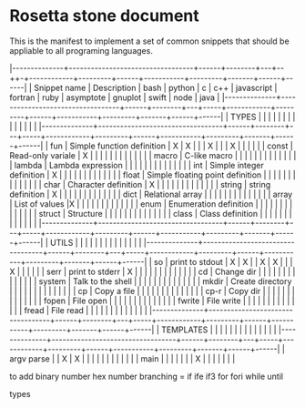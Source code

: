 
# Rosetta stone document #

This is the manifest to implement a set of common snippets that should be appliable to all programing languages.




|--------------+----------------------------------+------+--------+---+--++-+------------+---------+------+-----------+---------+-------+------+------|
| Snippet name | Description                      | bash | python | c | c++ | javascript | fortran | ruby | asymptote | gnuplot | swift | node | java |
|--------------+----------------------------------+------+--------+---+-----+------------+---------+------+-----------+---------+-------+------+------|
| TYPES        |                                  |      |        |   |     |            |         |      |           |         |       |      |      |
|--------------+----------------------------------+------+--------+---+-----+------------+---------+------+-----------+---------+-------+------+------|
| fun          | Simple function definition       | X    | X      |   |     | X          |         |      | X         |         |       |      |      |
| const        | Read-only variale                | X     |        |   |     |            |         |      |           |         |       |      |      |
| macro        | C-like macro                     |      |        |   |     |            |         |      |           |         |       |      |      |
| lambda       | Lambda expression                |      |        |   |     |            |         |      |           |         |       |      |      |
| int          | Simple integer definition        | X    |        |   |     |            |         |      |           |         |       |      |      |
| float        | Simple floating point definition |      |        |   |     |            |         |      |           |         |       |      |      |
| char         | Character definition             | X     |        |   |     |            |         |      |           |         |       |      |      |
| string       | string definition                | X     |        |   |     |            |         |      |           |         |       |      |      |
| dict         | Relational array                 |      |        |   |     |            |         |      |           |         |       |      |      |
| array         | List of values                   |X      |        |   |     |            |         |      |           |         |       |      |      |
| enum         | Enumeration definition           |      |        |   |     |            |         |      |           |         |       |      |      |
| struct       | Structure                        |      |        |   |     |            |         |      |           |         |       |      |      |
| class        | Class definition                 |      |        |   |     |            |         |      |           |         |       |      |      |
|--------------+----------------------------------+------+--------+---+-----+------------+---------+------+-----------+---------+-------+------+------|
| UTILS        |                                  |      |        |   |     |            |         |      |           |         |       |      |      |
|--------------+----------------------------------+------+--------+---+-----+------------+---------+------+-----------+---------+-------+------+------|
| so           | print to stdout                  | X    | X      |   | X   | X          |         |      | X         |         |       |      |      |
| serr         | print to stderr                  | X     |        |   |     |            |         |      |           |         |       |      |      |
| cd           | Change dir                       |      |        |   |     |            |         |      |           |         |       |      |      |
| system       | Talk to the shell                |      |        |   |     |            |         |      |           |         |       |      |      |
| mkdir        | Create directory                 |      |        |   |     |            |         |      |           |         |       |      |      |
| cp           | Copy a file                      |      |        |   |     |            |         |      |           |         |       |      |      |
| cp-r         | Copy dir                         |      |        |   |     |            |         |      |           |         |       |      |      |
| fopen        | File open                        |      |        |   |     |            |         |      |           |         |       |      |      |
| fwrite       | File write                       |      |        |   |     |            |         |      |           |         |       |      |      |
| fread        | File read                        |      |        |   |     |            |         |      |           |         |       |      |      |
|--------------+----------------------------------+------+--------+---+-----+------------+---------+------+-----------+---------+-------+------+------|
| TEMPLATES    |                                  |      |        |   |     |            |         |      |           |         |       |      |      |
|--------------+----------------------------------+------+--------+---+-----+------------+---------+------+-----------+---------+-------+------+------|
| argv parse   |                                  | X    | X      |   |     |            |         |      |           |         |       |      |      |
| main         |                                  |      |        |   |     |            | X       |      |           |         |       |      |      |





to add
binary number
hex number
branching = if ife if3 for fori while until

types

